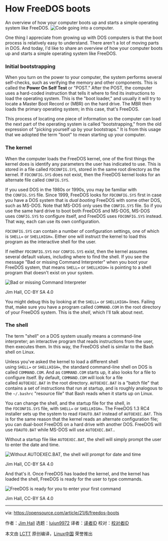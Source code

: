 [#]: subject: (How FreeDOS boots)
[#]: via: (https://opensource.com/article/21/6/freedos-boots)
[#]: author: (Jim Hall https://opensource.com/users/jim-hall)
[#]: collector: (lujun9972)
[#]: translator: (geekpi)
[#]: reviewer: ( )
[#]: publisher: ( )
[#]: url: ( )

How FreeDOS boots
======
An overview of how your computer boots up and starts a simple operating
system like FreeDOS.
![Code going into a computer.][1]

One thing I appreciate from growing up with DOS computers is that the boot process is relatively easy to understand. There aren't a lot of moving parts in DOS. And today, I'd like to share an overview of how your computer boots up and starts a simple operating system like FreeDOS.

### Initial bootstrapping

When you turn on the power to your computer, the system performs several self-checks, such as verifying the memory and other components. This is called the **Power On Self Test** or "POST." After the POST, the computer uses a hard-coded instruction that tells it where to find its instructions to load the operating system. This is the "boot loader," and usually it will try to locate a Master Boot Record or (MBR) on the hard drive. The MBR then loads the primary operating system; in this case, that's FreeDOS.

This process of locating one piece of information so the computer can load the next part of the operating system is called "bootstrapping," from the old expression of "picking yourself up by your bootstraps." It is from this usage that we adopted the term "boot" to mean starting up your computer.

### The kernel

When the computer loads the FreeDOS kernel, one of the first things the kernel does is identify any parameters the user has indicated to use. This is stored in a file called `FDCONFIG.SYS`, stored in the same root directory as the kernel. If `FDCONFIG.SYS` does not exist, then the FreeDOS kernel looks for an alternate file called `CONFIG.SYS`.

If you used DOS in the 1980s or 1990s, you may be familiar with the `CONFIG.SYS` file. Since 1999, FreeDOS looks for `FDCONFIG.SYS` first in case you have a DOS system that is _dual booting_ FreeDOS with some other DOS, such as MS-DOS. Note that MS-DOS only uses the `CONFIG.SYS` file. So if you use the same hard drive to boot both FreeDOS and MS-DOS, MS-DOS uses `CONFIG.SYS` to configure itself, and FreeDOS uses `FDCONFIG.SYS` instead. That way, each can use its own configuration.

`FDCONFIG.SYS` can contain a number of configuration settings, one of which is `SHELL=` or `SHELLHIGH=`. Either one will instruct the kernel to load this program as the interactive shell for the user.

If neither `FDCONFIG.SYS` nor `CONFIG.SYS` exist, then the kernel assumes several default values, including where to find the shell. If you see the message "Bad or missing Command Interpreter" when you boot your FreeDOS system, that means `SHELL=` or `SHELLHIGH=` is pointing to a shell program that doesn't exist on your system.

![Bad or missing Command Interpreter][2]

Jim Hall, CC-BY SA 4.0

You might debug this by looking at the `SHELL=` or `SHELLHIGH=` lines. Failing that, make sure you have a program called `COMMAND.COM` in the root directory of your FreeDOS system. This is the _shell_, which I'll talk about next.

### The shell

The term "shell" on a DOS system usually means a command-line interpreter; an interactive program that reads instructions from the user, then executes them. In this way, the FreeDOS shell is similar to the Bash shell on Linux.

Unless you've asked the kernel to load a different shell using `SHELL=` or `SHELLHIGH=`, the standard command-line shell on DOS is called `COMMAND.COM`. And as `COMMAND.COM` starts up, it also looks for a file to configure itself. By default, `COMMAND.COM` will look for a file called `AUTOEXEC.BAT` in the root directory. `AUTOEXEC.BAT` is a "batch file" that contains a set of instructions that run at startup, and is roughly analogous to the `~/.bashrc` "resource file" that Bash reads when it starts up on Linux.

You can change the shell, and the startup file for the shell, in the `FDCONFIG.SYS` file, with `SHELL=` or `SHELLHIGH=`. The FreeDOS 1.3 RC4 installer sets up the system to read `FDAUTO.BAT` instead of `AUTOEXEC.BAT`. This is for the same reason that the kernel reads an alternate configuration file; you can dual-boot FreeDOS on a hard drive with another DOS. FreeDOS will use `FDAUTO.BAT` while MS-DOS will use `AUTOEXEC.BAT`..

Without a startup file like `AUTOEXEC.BAT`, the shell will simply prompt the user to enter the date and time.

![Without AUTOEXEC.BAT, the shell will prompt for date and time][3]

Jim Hall, CC-BY SA 4.0

And that's it. Once FreeDOS has loaded the kernel, and the kernel has loaded the shell, FreeDOS is ready for the user to type commands.

![FreeDOS is ready for you to enter your first command][4]

Jim Hall, CC-BY SA 4.0

--------------------------------------------------------------------------------

via: https://opensource.com/article/21/6/freedos-boots

作者：[Jim Hall][a]
选题：[lujun9972][b]
译者：[译者ID](https://github.com/译者ID)
校对：[校对者ID](https://github.com/校对者ID)

本文由 [LCTT](https://github.com/LCTT/TranslateProject) 原创编译，[Linux中国](https://linux.cn/) 荣誉推出

[a]: https://opensource.com/users/jim-hall
[b]: https://github.com/lujun9972
[1]: https://opensource.com/sites/default/files/styles/image-full-size/public/lead-images/code_computer_development_programming.png?itok=4OM29-82 (Code going into a computer.)
[2]: https://opensource.com/sites/default/files/uploads/bad-missing-command.png (Bad or missing Command Interpreter)
[3]: https://opensource.com/sites/default/files/uploads/no-autoexec.png (Without AUTOEXEC.BAT, the shell will prompt for date and time)
[4]: https://opensource.com/sites/default/files/uploads/freedos-boot.png (FreeDOS is ready for you to enter your first command)
